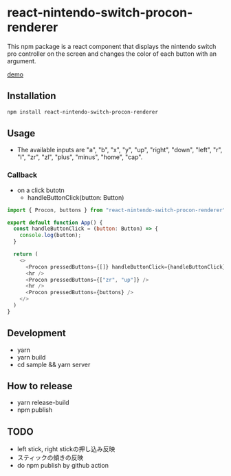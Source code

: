 # react-nintendo-switch-procon-renderer
This npm package is a react component that displays the nintendo switch pro controller on the screen and changes the color of each button with an argument.  
  
[demo](https://codesandbox.io/s/eact-gamepad-procon-sample-49cdb1)

## Installation

```bash
npm install react-nintendo-switch-procon-renderer
```

## Usage
* The available inputs are "a", "b", "x", "y", "up", "right", "down", "left", "r", "l", "zr", "zl", "plus", "minus", "home", "cap".

### Callback
* on a click butotn
    * handleButtonClick(button: Button)

```javascript
import { Procon, buttons } from "react-nintendo-switch-procon-renderer";

export default function App() {
  const handleButtonClick = (button: Button) => {
    console.log(button);
  }

  return (
    <>
      <Procon pressedButtons={[]} handleButtonClick={handleButtonClick} />
      <hr />
      <Procon pressedButtons={["zr", "up"]} />
      <hr />
      <Procon pressedButtons={buttons} />
    </>
  )
}
```

## Development
* yarn
* yarn build
* cd sample && yarn server

## How to release
* yarn release-build
* npm publish

## TODO
* left stick, right stickの押し込み反映
* スティックの傾きの反映
* do npm publish by github action
